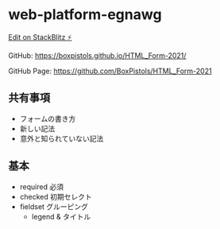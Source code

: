 # web-platform-egnawg

[Edit on StackBlitz ⚡️](https://stackblitz.com/edit/web-platform-egnawg)

GitHub: 
https://boxpistols.github.io/HTML_Form-2021/

GitHub Page:
https://github.com/BoxPistols/HTML_Form-2021


## 共有事項

- フォームの書き方
- 新しい記法
- 意外と知られていない記法

## 基本

- required 必須
- checked 初期セレクト
- fieldset グルーピング
  - legend & タイトル

